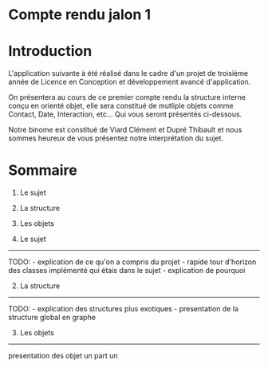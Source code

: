 # Compte rendu jalon 1

Introduction
============

L'application suivante à été réalisé dans le cadre d'un projet de troisième année de Licence en Conception et développement avancé d'application.

On présentera au cours de ce premier compte rendu la structure interne conçu en orienté objet, elle sera constitué de mutliple objets comme Contact, Date, Interaction, etc... Qui vous seront présentés ci-dessous.

Notre binome est constitué de Viard Clément et Dupré Thibault et nous sommes heureux de vous présentez notre interprétation du sujet.

Sommaire
========
1. Le sujet
2. La structure
3. Les objets

1. Le sujet
-----------

TODO:
    - explication de ce qu'on a compris du projet
    - rapide tour d'horizon des classes implémenté qui étais dans le sujet
    - explication de pourquoi

2. La structure
---------------

TODO:
    - explication des structures plus exotiques
    - presentation de la structure global en graphe

3. Les objets
-------------

presentation des objet un part un
